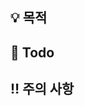 ## 💡 목적
<!-- 해당 이슈(티켓)이 처리해야할 목적 -->
<!-- 1 씩 증가하는 카운터를 만들자 -->

## 📝 Todo
<!-- 작업 UI 가 있으면 UI 추가하기 -->
<!-- 해당 기능을 개발하면서 작업할 리스트 -->
<!-- - [ ] 버튼 클릭시 +1 증가 ... -->

## ‼️ 주의 사항
<!-- 해당 작업에서 주의해아할 사항  -->
<!-- example npm install 꼭 해주세요 -->
